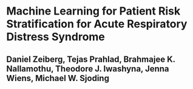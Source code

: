 # Machine Learning for Patient Risk Stratification for Acute Respiratory Distress Syndrome 
##  Daniel Zeiberg, Tejas Prahlad, Brahmajee K. Nallamothu, Theodore J. Iwashyna, Jenna Wiens, Michael W. Sjoding

